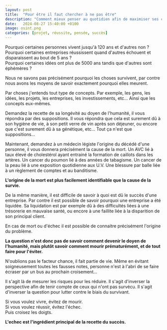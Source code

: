 ```yaml
---
layout: post
title:  "Pour être il faut chercher à ne pas être"
description: "Comment mieux penser au quotidien afin de maximiser ses chances"
date:   2024-08-27 15:40:00 +0100
image: osint.png
categories: [projet, réussite, pensée, succès]
---
```

Pourquoi certaines personnes vivent jusqu'à 120 ans et d'autres non ?<br>
Pourquoi certaines entreprises réussissent quand d'autres échouent et
disparaissent au bout de 5 ans ?<br>
Pourquoi certaines idées ont plus de 5000 ans tandis que d'autres sont
éphémères ?

Nous ne savons pas précisément pourquoi les choses survivent, par contre nous
avons les moyens de savoir exactement pourquoi elles meurent.

Par choses j'entends tout type de concepts. Par exemple, les gens, les idées,
les projets, les entreprises, les investissements, etc... Ainsi que les
concepts eux-mêmes.

Demandez la recette de sa longévité au doyen de l'humanité, il vous répondra
par des suppositions. Il vous répondra que cela est surement dû à son hygiène
de vie, à son petit verre de vin après son déjeuner, ou encore que c'est
surement dû à sa génétique, etc... Tout ça n'est que suppositions...

Maintenant, demandez à un médecin légiste l'origine du décédé d'une personne,
il vous donnera précisément la cause de la mort. Un AVC lié à taux élevé de
cholestérol ayant entrainé la formation de caillots dans les artères. Un
cancer du poumon lié à des années de tabagisme. Un cancer de la peau lié à une
exposition quotidienne aux U.V. Une blessure par balle liée à un règlement de
comptes et au banditisme.

**L'origine de la mort est plus facilement identifiable que la cause de la
survie.**

De la même manière, il est difficile de savoir à quoi est dû le succès d'une
entreprise. Par contre il est possible de savoir pourquoi une entreprise a été
liquidée. Sa liquidation est par exemple dû à des difficultés liées à une
trésorerie en mauvaise santé, ou encore à une faillite liée à la disparition
de son principal client.

En cas de mort ou d'échec il est possible de connaitre précisément l'origine
du problème.

**La question n'est donc pas de savoir comment devenir le doyen de l'humanité,
mais plutôt savoir comment mourir prématurément, et de tout faire pour
l'éviter.**

N'oublions pas le facteur chance, il fait partie de vie. Même en évitant
soigneusement toutes les fausses notes, personne n'est à l'abri de se faire
écraser par un bus au prochain croisement...

Il s'agit là de mesurer les risques pour les réduire. Il s'agit d'inverser la
perspective afin de tenir compte de ceux qui n'ont pas survécu. Il s'agit
d'inverser la question pour lutter contre le biais du survivant.

Si vous voulez vivre, évitez de mourir.<br>
Si vous voulez réussir, évitez l'échec.<br>
Puis croisez les doigts.

**L'echec est l'ingrédient principal de la recette du succès.**
